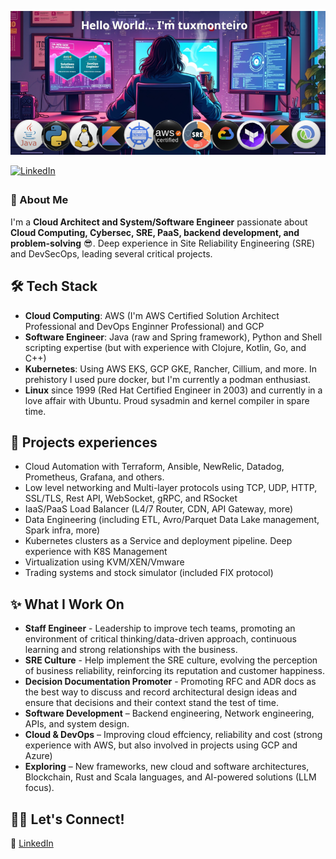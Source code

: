 ![welcome](assets/banner.png)

<a href="https://linkedin.com/in/marcelotmonteiro" target="_blank">
<img src="https://img.shields.io/badge/linkedin-%231E77B5.svg?&style=for-the-badge&logo=linkedin&logoColor=white" alt="LinkedIn" style="margin-bottom: 5px;" />
</a>  
 

### 🗿 About Me  

I'm a **Cloud Architect and System/Software Engineer** passionate about **Cloud Computing, Cybersec, SRE, PaaS, backend development, and problem-solving** 😎. Deep experience in Site Reliability Engineering (SRE) and DevSecOps, leading several critical projects.

## 🛠️ Tech Stack  

- **Cloud Computing**: AWS (I'm AWS Certified Solution Architect Professional and DevOps Enginner Professional) and GCP
- **Software Engineer**: Java (raw and Spring framework), Python and Shell scripting expertise (but with experience with Clojure, Kotlin, Go, and C++)
- **Kubernetes**: Using AWS EKS, GCP GKE, Rancher, Cillium, and more. In prehistory I used pure docker, but I'm currently a podman enthusiast.
- **Linux** since 1999 (Red Hat Certified Engineer in 2003) and currently in a love affair with Ubuntu. Proud sysadmin and kernel compiler in spare time.

## 🎯 Projects experiences

- Cloud Automation with Terraform, Ansible, NewRelic, Datadog, Prometheus, Grafana, and others.
- Low level networking and Multi-layer protocols using TCP, UDP, HTTP, SSL/TLS, Rest API, WebSocket, gRPC, and RSocket
- IaaS/PaaS Load Balancer (L4/7 Router, CDN, API Gateway, more)
- Data Engineering (including ETL, Avro/Parquet Data Lake management, Spark infra, more)
- Kubernetes clusters as a Service and deployment pipeline. Deep experience with K8S Management
- Virtualization using KVM/XEN/Vmware
- Trading systems and stock simulator (included FIX protocol)

## ✨ What I Work On  

- **Staff Engineer** - Leadership to improve tech teams, promoting an environment of critical thinking/data-driven approach, continuous learning and strong relationships with the business.
- **SRE Culture** - Help implement the SRE culture, evolving the perception of business reliability, reinforcing its reputation and customer happiness.
- **Decision Documentation Promoter** - Promoting RFC and ADR docs as the best way to discuss and record architectural design ideas and ensure that decisions and their context stand the test of time.
- **Software Development** – Backend engineering, Network engineering, APIs, and system design.
- **Cloud & DevOps** – Improving cloud effciency, reliability and cost (strong experience with AWS, but also involved in projects using GCP and Azure)
- **Exploring** – New frameworks, new cloud and software architectures, Blockchain, Rust and Scala languages, and AI-powered solutions (LLM focus).  

## 🤜🤛 Let's Connect!  

💼 [LinkedIn](https://linkedin.com/in/marcelotmonteiro)  
